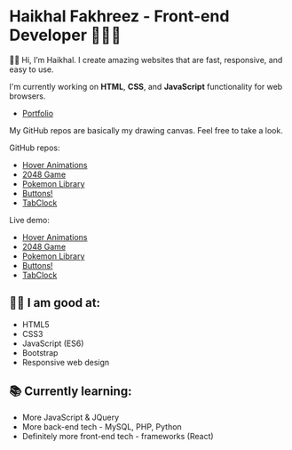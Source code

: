 # Haikhal Fakhreez - Front-end Developer 👨🏻‍💻

👋🏻 Hi, I’m Haikhal. I create amazing websites that are fast, responsive, and easy to use.

I'm currently working on **HTML**, **CSS**, and **JavaScript** functionality for web browsers.

- [Portfolio](https://haikhalfakhreez.github.io/Portfolio/)

My GitHub repos are basically my drawing canvas. Feel free to take a look.

GitHub repos:
- [Hover Animations](https://github.com/haikhalfakhreez/Hover-Animations)
- [2048 Game](https://github.com/haikhalfakhreez/2048)
- [Pokemon Library](https://github.com/haikhalfakhreez/Pokemon-Library)
- [Buttons!](https://github.com/haikhalfakhreez/buttons)
- [TabClock](https://github.com/haikhalfakhreez/TabClock)

Live demo:
- [Hover Animations](https://haikhalfakhreez.github.io/Hover-Animations/)
- [2048 Game](https://haikhalfakhreez.github.io/2048/)
- [Pokemon Library](https://haikhalfakhreez.github.io/Pokemon-Library/)
- [Buttons!](https://haikhalfakhreez.github.io/Buttons/)
- [TabClock](https://haikhalfakhreez.github.io/TabClock/)

## 👍🏻 I am good at:

- HTML5
- CSS3
- JavaScript (ES6)
- Bootstrap
- Responsive web design

## 📚 Currently learning:

- More JavaScript & JQuery
- More back-end tech - MySQL, PHP, Python
- Definitely more front-end tech - frameworks (React)
